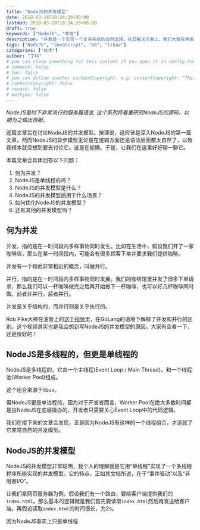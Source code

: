 ```yaml
---
title: "NodeJS的并发模型"
date: 2018-03-18T10:34:20+08:00
lastmod: 2018-03-18T10:34:20+08:00
draft: true
keywords: ["NodeJS", "并发"]
description: "并发是一个实现一个复杂系统的自然选择。在其解决方案上，我们大致有两条技术线，一是NodeJS的基于事件的，异步的并发模型，一种是GoLang使用同步Channel沟通的并发模型。这篇文章主要是要用NodeJS和GoLang实现同一个复杂系统，比较两者的优缺点和异同，加深对并发模型的理解。"
tags: ["NodeJS", "JavaScript", "V8", "libuv"]
categories: ["技术"]
author: "丁科"
# you can close something for this content if you open it in config.toml.
# comment: false
# toc: false
# you can define another contentCopyright. e.g. contentCopyright: "This is an another copyright."
# contentCopyright: false
# reward: false
# mathjax: false
---
```


*NodeJS是时下非常流行的服务器语言, 这个系列将着重研究NodeJS的源码，以期为之做出贡献。*

这篇文章旨在讨论NodeJS的并发模型。按理说，这应该是深入NodeJS的第一篇文章。然而NodeJS的异步模型无论是在逻辑方面还是语法层面都太自然了，以致我根本就没想到要去讨论它。这是在偷懒。于是，让我们在这里好好聊一聊它。

本篇文章会具体回答以下问题：

1. 何为并发？
2. NodeJS是单线程的吗？
3. NodeJS的并发模型是什么？
4. NodeJS的并发模型适用于什么场景？
5. 如何优化NodeJS的并发模型？
6. 还有其他的并发模型吗？

<!--more-->

## 何为并发

并发，指的是在一时间段内多样事物同时发生。比如在生活中，假设我们开了一家咖啡店，那么在某一时间段内，可能会有很多顾客下单并要求我们提供咖啡。

并发有一个和他非常相近的概念，叫做并行。

并行，指的是在一时间段内多样事物同时发展。我们的咖啡馆里并发了很多下单请求，那么我们可以一杯咖啡做完之后再开始做下一杯咖啡，也可以好几杯咖啡同时做。前者非并行，后者并行。

并发是关乎结构的，而并行则是关乎执行的。

Rob Pike大神在油管上的[这个视频](https://www.youtube.com/watch?v=cN_DpYBzKso)里，在GoLang的语境下解释了并发和并行的区别。这个视频其实也是我会想到写NodeJS的并发模型的原因。大家有空看一下，还是很好的！

## NodeJS是多线程的，但更是单线程的

NodeJS是多线程的，它由一个主线程(Event Loop / Main Thread)，和一个线程池(Worker Pool)组成。

这个组合来源于libuv。

但NodeJS更是单进程的，因为对于开发者而言，Worker Pool在绝大多数时间都是由NodeJS在底层操办的，开发者只需要关心Event Loop中的代码逻辑。

我们在接下来的文章会发现，正是因为NodeJS有这样的一个线程组合，才造就了它非常自然的并发模型。

## NodeJS的并发模型

NodeJS的并发模型非常聪明，我个人的理解就是它用“单线程”实现了一个多线程程序所能实现的并发模型。它的特点，正如其文档所说，在于“事件驱动”以及“非阻塞I/O“。

让我们拿网页服务器为例。假设我们有一个路由，要给客户端提供我们的```index.html```。那么基本的逻辑就是我们首先要读取```index.html```然后再发送给客户端。再假设读取```index.html```的时间很长，为2s。

因为NodeJS事实上只是单线程
